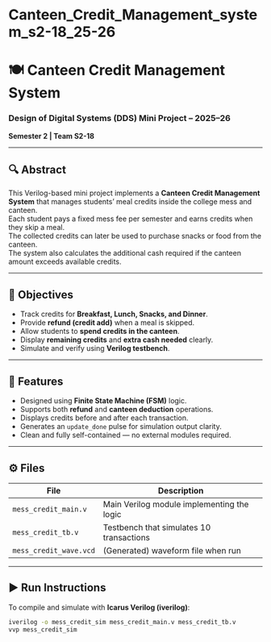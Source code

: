 # Canteen_Credit_Management_system_s2-18_25-26


# 🍽️ Canteen Credit Management System

### Design of Digital Systems (DDS) Mini Project – 2025–26  
**Semester 2 | Team S2-18**

---

## 🔍 Abstract
This Verilog-based mini project implements a **Canteen Credit Management System** that manages students’ meal credits inside the college mess and canteen.  
Each student pays a fixed mess fee per semester and earns credits when they skip a meal.  
The collected credits can later be used to purchase snacks or food from the canteen.  
The system also calculates the additional cash required if the canteen amount exceeds available credits.

---

## 🎯 Objectives
- Track credits for **Breakfast, Lunch, Snacks, and Dinner**.  
- Provide **refund (credit add)** when a meal is skipped.  
- Allow students to **spend credits in the canteen**.  
- Display **remaining credits** and **extra cash needed** clearly.  
- Simulate and verify using **Verilog testbench**.

---

## 🧠 Features
- Designed using **Finite State Machine (FSM)** logic.  
- Supports both **refund** and **canteen deduction** operations.  
- Displays credits before and after each transaction.  
- Generates an `update_done` pulse for simulation output clarity.  
- Clean and fully self-contained — no external modules required.

---

## ⚙️ Files
| File | Description |
|------|--------------|
| `mess_credit_main.v` | Main Verilog module implementing the logic |
| `mess_credit_tb.v`   | Testbench that simulates 10 transactions |
| `mess_credit_wave.vcd` | (Generated) waveform file when run |

---

## ▶️ Run Instructions
To compile and simulate with **Icarus Verilog (iverilog)**:

```bash
iverilog -o mess_credit_sim mess_credit_main.v mess_credit_tb.v
vvp mess_credit_sim
